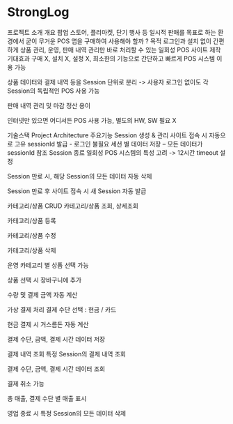 # StrongLog

프로젝트 소개
개요
팝업 스토어, 플리마켓, 단기 행사 등 일시적 판매를 목표로 하는 환경에서 굳이 무거운 POS 앱을 구매하여 사용해야 할까 ?
목적
로그인과 설치 없이 간편하게 상품 관리, 운영, 판매 내역 관리만 바로 처리할 수 있는 일회성 POS 사이트 제작
기대효과
구매 X, 설치 X, 설정 X, 최소한의 기능으로 간단하고 빠르게 POS 시스템 이용 가능

상품 데이터와 결제 내역 등을 Session 단위로 분리 -> 사용자 로그인 없이도 각 Session의 독립적인 POS 사용 가능

판매 내역 관리 및 마감 정산 용이

인터넷만 있으면 어디서든 POS 사용 가능, 별도의 HW, SW 필요 X

기술스택
Project Architecture
주요기능
Session 생성 & 관리
사이트 접속 시 자동으로 고유 sessionId 발급 - 로그인 불필요 세션 별 데이터 저장 – 모든 데이터가 sessionId 참조
Session 종료
일회성 POS 시스템의 특성 고려 -> 12시간 timeout 설정

Session 만료 시, 해당 Session의 모든 데이터 자동 삭제

Session 만료 후 사이트 접속 시 새 Session 자동 발급

카테고리/상품 CRUD
카테고리/상품 조회, 상세조회

카테고리/상품 등록

카테고리/상품 수정

카테고리/상품 삭제

운영
카테고리 별 상품 선택 가능

상품 선택 시 장바구니에 추가

수량 및 결제 금액 자동 계산

가상 결제 처리
결제 수단 선택 : 현금 / 카드

현금 결제 시 거스름돈 자동 계산

결제 수단, 금액, 결제 시간 데이터 저장

결제 내역 조회
특정 Session의 결제 내역 조회

결제 수단, 금액, 결제 시간 데이터 조회

결제 취소 가능

총 매출, 결제 수단 별 매출 표시

영업 종료 시 특정 Session의 모든 데이터 삭제
